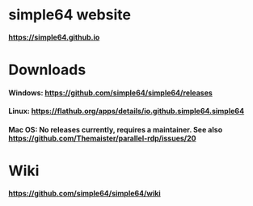 # simple64 website

**https://simple64.github.io**

# Downloads

#### Windows: **https://github.com/simple64/simple64/releases**

#### Linux: **https://flathub.org/apps/details/io.github.simple64.simple64**

#### Mac OS: No releases currently, requires a maintainer. See also https://github.com/Themaister/parallel-rdp/issues/20

# Wiki

**https://github.com/simple64/simple64/wiki**
